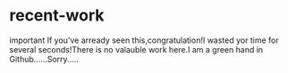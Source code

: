 # recent-work
important
If you've arready seen this,congratulation!I wasted yor time for several seconds!There is no valauble work here.I am a green hand in Github......Sorry.....
